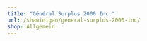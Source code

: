 ```yaml
---
title: "Général Surplus 2000 Inc."
url: /shawinigan/general-surplus-2000-inc/
shop: Allgemein
---
```

